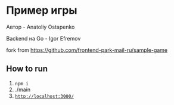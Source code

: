 # Пример игры
Автор - Anatoliy Ostapenko

Backend на Go - Igor Efremov

fork from https://github.com/frontend-park-mail-ru/sample-game

## How to run

1. `npm i`
2. ./main
3. [`http://localhost:3000/`](http://localhost:3000/)

